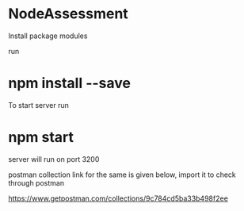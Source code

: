 # NodeAssessment


Install package modules

run 
# npm install --save

To start server run

# npm start

server will run on port 3200

postman collection link for the same is given below, import it to check through postman

https://www.getpostman.com/collections/9c784cd5ba33b498f2ee
